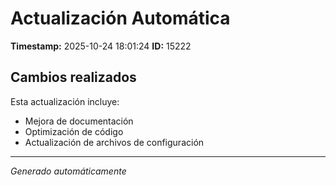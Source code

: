 # Actualización Automática

**Timestamp:** 2025-10-24 18:01:24
**ID:** 15222

## Cambios realizados

Esta actualización incluye:
- Mejora de documentación
- Optimización de código
- Actualización de archivos de configuración

---
*Generado automáticamente*
